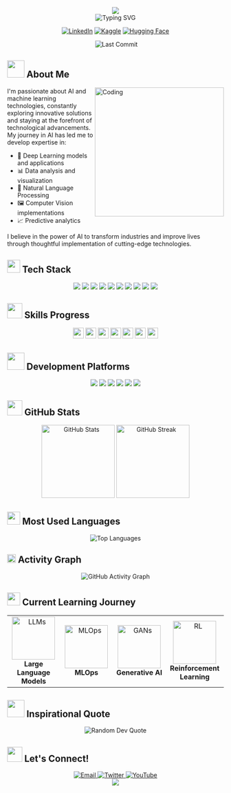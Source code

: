 <div align="center">
  <img src="https://capsule-render.vercel.app/api?type=waving&color=gradient&customColorList=12&height=250&section=header&text=C.%20Emre%20Karataş&fontSize=60&fontAlignY=35&animation=fadeIn&desc=AI%20&%20Machine%20Learning%20Enthusiast&descAlignY=60&descSize=22" />
</div>

<div align="center">
  <img src="https://readme-typing-svg.herokuapp.com?font=Fira+Code&weight=600&size=30&pause=1000&center=true&vCenter=true&width=600&height=100&lines=AI+Developer;Machine+Learning+Engineer;Data+Science+Enthusiast;Continuous+Learner" alt="Typing SVG" />
</div>

<p align="center">
  <a href="https://www.linkedin.com/in/cihatemrekaratas/"><img src="https://img.shields.io/badge/LinkedIn-0077B5?style=for-the-badge&logo=linkedin&logoColor=white" alt="LinkedIn"/></a>
  <a href="https://kaggle.com/emre21"><img src="https://img.shields.io/badge/Kaggle-20BEFF?style=for-the-badge&logo=kaggle&logoColor=white" alt="Kaggle"/></a>
  <a href="https://huggingface.co/emredeveloper"><img src="https://img.shields.io/badge/🤗%20Hugging%20Face-yellow?style=for-the-badge" alt="Hugging Face"/></a>
</p>

<div align="center">
  <img src="https://komarev.com/ghpvc/?username=emredeveloper&style=flat-square&color=blueviolet" alt=""/>
  <img src="https://img.shields.io/github/last-commit/emredeveloper/emredeveloper?style=flat-square&color=success" alt="Last Commit"/>
</div>

## <img src="https://media.giphy.com/media/v1.Y2lkPTc5MGI3NjExaWNvaGVzYXdzYjhiMTc0eWJzMWNvOHNkYXc3dnd0MXR0ZGQ0eGwwdCZlcD12MV9pbnRlcm5hbF9naWZfYnlfaWQmY3Q9cw/VTErH6wXarVd6fYabQ/giphy.gif" width="40"> About Me

<img align="right" alt="Coding" width="300" src="https://cdn.dribbble.com/users/1059583/screenshots/4171367/coding-freak.gif">

I'm passionate about AI and machine learning technologies, constantly exploring innovative solutions and staying at the forefront of technological advancements. My journey in AI has led me to develop expertise in:

- 🧠 Deep Learning models and applications
- 📊 Data analysis and visualization
- 🤖 Natural Language Processing
- 🖼️ Computer Vision implementations
- 📈 Predictive analytics

I believe in the power of AI to transform industries and improve lives through thoughtful implementation of cutting-edge technologies.

## <img src="https://media2.giphy.com/media/QssGEmpkyEOhBCb7e1/giphy.gif?cid=ecf05e47a0n3gi1bfqntqmob8g9aid1oyj2wr3ds3mg700bl&rid=giphy.gif" width="30"> Tech Stack

<div align="center">
  <img src="https://img.shields.io/badge/Python-3776AB?style=for-the-badge&logo=python&logoColor=white" />
  <img src="https://img.shields.io/badge/TensorFlow-FF6F00?style=for-the-badge&logo=tensorflow&logoColor=white" />
  <img src="https://img.shields.io/badge/PyTorch-EE4C2C?style=for-the-badge&logo=pytorch&logoColor=white" />
  <img src="https://img.shields.io/badge/scikit--learn-F7931E?style=for-the-badge&logo=scikit-learn&logoColor=white" />
  <img src="https://img.shields.io/badge/Pandas-150458?style=for-the-badge&logo=pandas&logoColor=white" />
  <img src="https://img.shields.io/badge/NumPy-013243?style=for-the-badge&logo=numpy&logoColor=white" />
  <img src="https://img.shields.io/badge/Streamlit-FF4B4B?style=for-the-badge&logo=streamlit&logoColor=white" />
  <img src="https://img.shields.io/badge/Transformers-yellow?style=for-the-badge&logo=huggingface&logoColor=white" />
  <img src="https://img.shields.io/badge/FastAPI-009688?style=for-the-badge&logo=fastapi&logoColor=white" />
  <img src="https://img.shields.io/badge/Docker-2496ED?style=for-the-badge&logo=docker&logoColor=white" />
</div>

## <img src="https://media.giphy.com/media/iDaCeaKrHhUI1I8e2b/giphy.gif" width="35"> Skills Progress

<div align="center">
  <img src="https://github-readme-skills.vercel.app/api?skill=Python&value=90&color=61DAFB" height="25" />
  <img src="https://github-readme-skills.vercel.app/api?skill=TensorFlow&value=85&color=FF6F00" height="25" />
  <img src="https://github-readme-skills.vercel.app/api?skill=PyTorch&value=80&color=EE4C2C" height="25" />
  <img src="https://github-readme-skills.vercel.app/api?skill=ML%20Algorithms&value=88&color=38BDF8" height="25" />
  <img src="https://github-readme-skills.vercel.app/api?skill=Data%20Analysis&value=90&color=22C55E" height="25" />
  <img src="https://github-readme-skills.vercel.app/api?skill=NLP&value=82&color=A855F7" height="25" />
  <img src="https://github-readme-skills.vercel.app/api?skill=Computer%20Vision&value=75&color=F59E0B" height="25" />
</div>

## <img src="https://media.giphy.com/media/WUlplcMpOCEmTGBtBW/giphy.gif" width="40"> Development Platforms

<div align="center">
  <img src="https://img.shields.io/badge/Conda-44A833?style=for-the-badge&logo=anaconda&logoColor=white" />
  <img src="https://img.shields.io/badge/Jupyter-F37626?style=for-the-badge&logo=jupyter&logoColor=white" />
  <img src="https://img.shields.io/badge/VS_Code-007ACC?style=for-the-badge&logo=visual-studio-code&logoColor=white" />
  <img src="https://img.shields.io/badge/Kaggle-20BEFF?style=for-the-badge&logo=kaggle&logoColor=white" />
  <img src="https://img.shields.io/badge/Cursor-4285F4?style=for-the-badge&logo=cursor&logoColor=white" />
  <img src="https://img.shields.io/badge/Google_Colab-F9AB00?style=for-the-badge&logo=google-colab&logoColor=white" />
</div>

## <img src="https://media.giphy.com/media/1wqYP5SAlgI4jTIiVS/giphy.gif" width="35"> GitHub Stats

<div align="center">
  <img src="https://github-readme-stats.vercel.app/api?username=emredeveloper&show_icons=true&theme=radical&hide_border=true&count_private=true" alt="GitHub Stats" height="170"/>
  <img src="https://github-readme-streak-stats.herokuapp.com/?user=emredeveloper&theme=radical&hide_border=true" alt="GitHub Streak" height="170"/>
</div>

## <img src="https://media.giphy.com/media/MIGbtLZoVjbl0bYbAd/giphy.gif" width="30"> Most Used Languages

<div align="center">
  <img src="https://github-readme-stats.vercel.app/api/top-langs/?username=emredeveloper&layout=compact&theme=radical&hide_border=true" alt="Top Languages"/>
</div>

## <img src="https://media.giphy.com/media/jpVnC65DmYeyRL4LHS/giphy.gif" width="20"> Activity Graph

<div align="center">
  <img alt="GitHub Activity Graph" src="https://github-readme-activity-graph.vercel.app/graph?username=emredeveloper&theme=redical&hide_border=true" />
</div>

## <img src="https://media.giphy.com/media/LPfvioSXInjroXZfBt/giphy.gif" width="30"> Current Learning Journey

<div align="center">
  <table>
    <tr>
      <td align="center" width="140">
        <img src="https://media.giphy.com/media/jS6sVMK2fu4Uw/giphy.gif" width="100px" alt="LLMs"/><br>
        <strong>Large Language Models</strong>
      </td>
      <td align="center" width="140">
        <img src="https://media.giphy.com/media/PjJ1cLHqLEveXysGDB/giphy.gif" width="100px" alt="MLOps"/><br>
        <strong>MLOps</strong>
      </td>
      <td align="center" width="140">
        <img src="https://media.giphy.com/media/3zSF3Gnr7cxMbi6WoP/giphy.gif" width="100px" alt="GANs"/><br>
        <strong>Generative AI</strong>
      </td>
      <td align="center" width="140">
        <img src="https://media.giphy.com/media/l46CyJmS9KUbIDznO/giphy.gif" width="100px" alt="RL"/><br>
        <strong>Reinforcement Learning</strong>
      </td>
    </tr>
  </table>
</div>

## <img src="https://media.giphy.com/media/v1.Y2lkPTc5MGI3NjExdmNjbHF0ZnZ5OG9nczlhMWptZGt6ajQyNmdocm1ydGI0cHpqeXpkYiZlcD12MV9pbnRlcm5hbF9naWZfYnlfaWQmY3Q9cw/3o7aCTfyhHxrgLiXJe/giphy.gif" width="40"> Inspirational Quote

<div align="center">
  <img src="https://quotes-github-readme.vercel.app/api?type=horizontal&theme=radical" alt="Random Dev Quote"/>
</div>

## <img src="https://media.giphy.com/media/VgCDAzcKvsR6OM0uWg/giphy.gif" width="35"> Let's Connect!

<div align="center">
  <a href="mailto:youremail@example.com">
    <img src="https://img.shields.io/badge/Email-D14836?style=for-the-badge&logo=gmail&logoColor=white" alt="Email"/>
  </a>
  <a href="https://twitter.com/your_handle">
    <img src="https://img.shields.io/badge/Twitter-1DA1F2?style=for-the-badge&logo=twitter&logoColor=white" alt="Twitter"/>
  </a>
  <a href="https://www.youtube.com/c/your_channel">
    <img src="https://img.shields.io/badge/YouTube-FF0000?style=for-the-badge&logo=youtube&logoColor=white" alt="YouTube"/>
  </a>
</div>

<div align="center">
  <img src="https://capsule-render.vercel.app/api?type=waving&color=gradient&customColorList=12&height=150&section=footer&animation=fadeIn" />
</div>
